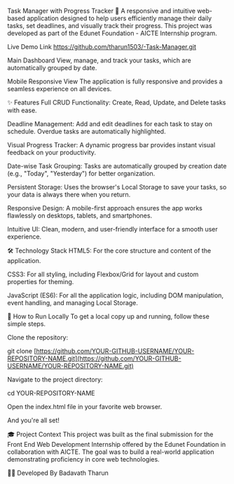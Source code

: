 Task Manager with Progress Tracker 📝
A responsive and intuitive web-based application designed to help users efficiently manage their daily tasks, set deadlines, and visually track their progress. This project was developed as part of the Edunet Foundation - AICTE Internship program.

Live Demo Link
https://github.com/tharun1503/-Task-Manager.git

Main Dashboard
View, manage, and track your tasks, which are automatically grouped by date.

Mobile Responsive View
The application is fully responsive and provides a seamless experience on all devices.

✨ Features
Full CRUD Functionality: Create, Read, Update, and Delete tasks with ease.

Deadline Management: Add and edit deadlines for each task to stay on schedule. Overdue tasks are automatically highlighted.

Visual Progress Tracker: A dynamic progress bar provides instant visual feedback on your productivity.

Date-wise Task Grouping: Tasks are automatically grouped by creation date (e.g., "Today", "Yesterday") for better organization.

Persistent Storage: Uses the browser's Local Storage to save your tasks, so your data is always there when you return.

Responsive Design: A mobile-first approach ensures the app works flawlessly on desktops, tablets, and smartphones.

Intuitive UI: Clean, modern, and user-friendly interface for a smooth user experience.

🛠️ Technology Stack
HTML5: For the core structure and content of the application.

CSS3: For all styling, including Flexbox/Grid for layout and custom properties for theming.

JavaScript (ES6): For all the application logic, including DOM manipulation, event handling, and managing Local Storage.

🚀 How to Run Locally
To get a local copy up and running, follow these simple steps.

Clone the repository:

git clone [https://github.com/YOUR-GITHUB-USERNAME/YOUR-REPOSITORY-NAME.git](https://github.com/YOUR-GITHUB-USERNAME/YOUR-REPOSITORY-NAME.git)

Navigate to the project directory:

cd YOUR-REPOSITORY-NAME

Open the index.html file in your favorite web browser.

And you're all set!

🎓 Project Context
This project was built as the final submission for the Front End Web Development Internship offered by the Edunet Foundation in collaboration with AICTE. The goal was to build a real-world application demonstrating proficiency in core web technologies.

👨‍💻 Developed By
Badavath Tharun

